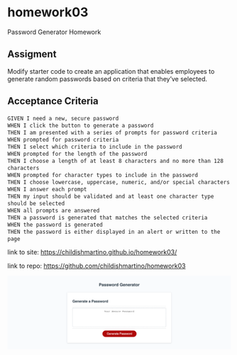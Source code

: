 # homework03
Password Generator Homework

## Assigment 

Modify starter code to create an application that enables employees to generate random passwords based on criteria that they’ve selected.

## Acceptance Criteria

```
GIVEN I need a new, secure password
WHEN I click the button to generate a password
THEN I am presented with a series of prompts for password criteria
WHEN prompted for password criteria
THEN I select which criteria to include in the password
WHEN prompted for the length of the password
THEN I choose a length of at least 8 characters and no more than 128 characters
WHEN prompted for character types to include in the password
THEN I choose lowercase, uppercase, numeric, and/or special characters
WHEN I answer each prompt
THEN my input should be validated and at least one character type should be selected
WHEN all prompts are answered
THEN a password is generated that matches the selected criteria
WHEN the password is generated
THEN the password is either displayed in an alert or written to the page
```

link to site: https://childishmartino.github.io/homework03/

link to repo: https://github.com/childishmartino/homework03

![screenshot of homework.](./assets/images/screenshothomework03.png)
